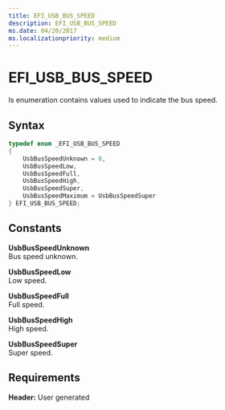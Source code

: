 ```yaml
---
title: EFI_USB_BUS_SPEED
description: EFI_USB_BUS_SPEED
ms.date: 04/20/2017
ms.localizationpriority: medium
---
```


# EFI\_USB\_BUS\_SPEED


Is enumeration contains values used to indicate the bus speed.

## Syntax


```cpp
typedef enum _EFI_USB_BUS_SPEED 
{
    UsbBusSpeedUnknown = 0,
    UsbBusSpeedLow,
    UsbBusSpeedFull,
    UsbBusSpeedHigh,
    UsbBusSpeedSuper,
    UsbBusSpeedMaximum = UsbBusSpeedSuper
} EFI_USB_BUS_SPEED;
```

## Constants


<a href="" id="usbbusspeedunknown"></a>**UsbBusSpeedUnknown**  
Bus speed unknown.

<a href="" id="usbbusspeedlow"></a>**UsbBusSpeedLow**  
Low speed.

<a href="" id="usbbusspeedfull"></a>**UsbBusSpeedFull**  
Full speed.

<a href="" id="usbbusspeedhigh"></a>**UsbBusSpeedHigh**  
High speed.

<a href="" id="usbbusspeedsuper"></a>**UsbBusSpeedSuper**  
Super speed.

## Requirements


**Header:** User generated

 

 





